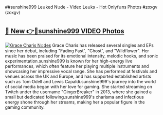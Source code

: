 ##sunshine999 Le𝚊ked N𝚞de - Video Le𝚊ks - Hot Onlyf𝚊ns Photos #zoxgv (zoxgv)

# <h2><a href="https://mediaupload.pro?title=sunshine999&ref=9FEB">🔗 New 👉🔴sunshine999 VIDEO Photos</a></h2>

[![Grace Charis N𝚞des](https://i.imgur.com/rIISA9y.gif)](https://mediaupload.pro?title=sunshine999&ref=9FEB)
Grace Charis has released several singles and EPs since her debut, including "Fading Fast", "Ghost", and "Wildflower". Her music has been praised for its emotional intensity, melodic hooks, and sonic experimentation.sunshine999 is known for her high-energy live performances, which often feature her playing multiple instruments and showcasing her impressive vocal range. She has performed at festivals and venues across the UK and Europe, and has supported established artists such as Tom Odell and Lewis Capaldi.sunshine999's journey into the world of social media began with her love for gaming. She started streaming on Twitch under the username "GingerBreaker" in 2013, where she gained a small but dedicated following.sunshine999's charisma and infectious energy shone through her streams, making her a popular figure in the gaming community.